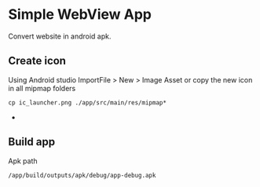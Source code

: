 # Simple WebView App

Convert website in android apk.

## Create icon

Using Android studio
ImportFile > New > Image Asset
or copy the new icon in all mipmap folders
```
cp ic_launcher.png ./app/src/main/res/mipmap*
```
- 

## Build app

Apk path
```
/app/build/outputs/apk/debug/app-debug.apk
```
